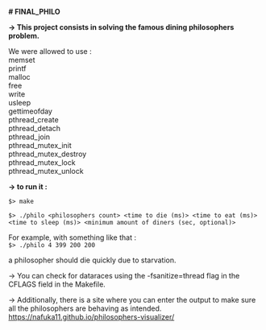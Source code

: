 **# FINAL_PHILO**

**-> This project consists in solving the famous dining philosophers problem.**

We were allowed to use :  
memset  
printf  
malloc  
free   
write  
usleep  
gettimeofday  
pthread_create  
pthread_detach  
pthread_join  
pthread_mutex_init  
pthread_mutex_destroy  
pthread_mutex_lock  
pthread_mutex_unlock

**-> to run it :**  

```$> make```

```$> ./philo <philosophers count> <time to die (ms)> <time to eat (ms)> <time to sleep (ms)> <minimum amount of diners (sec, optional)>```

For example, with something like that :  
```$> ./philo 4 399 200 200```

a philosopher should die quickly due to starvation.

-> You can check for dataraces using the -fsanitize=thread flag in the CFLAGS field in the Makefile.

-> Additionally, there is a site where you can enter the output to make sure all the philosophers are behaving as intended.  
https://nafuka11.github.io/philosophers-visualizer/
